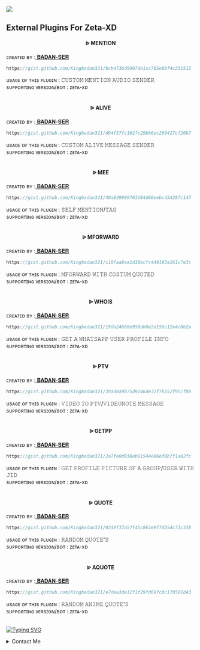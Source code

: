 <a><img src='https://i.imgur.com/tWQ3jdI.jpeg'/></a>
## External Plugins For Zeta-XD


<h4 align="center">  ᐉ MENTION</h1>

   ᴄʀᴇᴀᴛᴇᴅ ʙʏ :<a href="http://www.github.com/Kingbadan321">  𝐁𝐀𝐃𝐀𝐍-𝐒𝐄𝐑</a>

```js
https://gist.github.com/Kingbadan321/bcb4736d9907de1cc765e8bf4c231512
```
ᴜsᴀɢᴇ ᴏғ ᴛʜɪs ᴘʟᴜɢɪɴ :
𝙲𝚄𝚂𝚃𝙾𝙼 𝙼𝙴𝙽𝚃𝙸𝙾𝙽 𝙰𝚄𝙳𝙸𝙾 𝚂𝙴𝙽𝙳𝙴𝚁<br /> 
sᴜᴘᴘᴏʀᴛɪɴɢ ᴠᴇʀsɪᴏɴ/ʙᴏᴛ : ᴢᴇᴛᴀ-xᴅ
<br />
<br />

<h4 align="center">  ᐉ ALIVE</h1>

   ᴄʀᴇᴀᴛᴇᴅ ʙʏ :<a href="http://www.github.com/Kingbadan321">  𝐁𝐀𝐃𝐀𝐍-𝐒𝐄𝐑</a>

```js
https://gist.github.com/Kingbadan321/d94f57fc162fc29bb6ec266427cf20b7
```
ᴜsᴀɢᴇ ᴏғ ᴛʜɪs ᴘʟᴜɢɪɴ :
𝙲𝚄𝚂𝚃𝙾𝙼 𝙰𝙻𝙸𝚅𝙴 𝙼𝙴𝚂𝚂𝙰𝙶𝙴 𝚂𝙴𝙽𝙳𝙴𝚁<br /> 
sᴜᴘᴘᴏʀᴛɪɴɢ ᴠᴇʀsɪᴏɴ/ʙᴏᴛ : ᴢᴇᴛᴀ-xᴅ
<br />
<br />

<h4 align="center">  ᐉ MEE</h1>

   ᴄʀᴇᴀᴛᴇᴅ ʙʏ :<a href="http://www.github.com/Kingbadan321">  𝐁𝐀𝐃𝐀𝐍-𝐒𝐄𝐑</a>

```js
https://gist.github.com/Kingbadan321/40a839889703d84d60eebcd3428fc147
```
ᴜsᴀɢᴇ ᴏғ ᴛʜɪs ᴘʟᴜɢɪɴ :
𝚂𝙴𝙻𝙵 𝙼𝙴𝙽𝚃𝙸𝙾𝙽/𝚃𝙰𝙶<br /> 
sᴜᴘᴘᴏʀᴛɪɴɢ ᴠᴇʀsɪᴏɴ/ʙᴏᴛ : ᴢᴇᴛᴀ-xᴅ
<br />
<br />

<h4 align="center">  ᐉ MFORWARD</h1>

   ᴄʀᴇᴀᴛᴇᴅ ʙʏ :<a href="http://www.github.com/Kingbadan321">  𝐁𝐀𝐃𝐀𝐍-𝐒𝐄𝐑</a>

```js
https://gist.github.com/Kingbadan321/c10faa8aa1d18bcfc449193a161c7e3c
```
ᴜsᴀɢᴇ ᴏғ ᴛʜɪs ᴘʟᴜɢɪɴ :
𝙼𝙵𝙾𝚁𝚆𝙰𝚁𝙳 𝚆𝙸𝚃𝙷 𝙲𝙾𝚂𝚃𝚄𝙼 𝚀𝚄𝙾𝚃𝙴𝙳<br /> 
sᴜᴘᴘᴏʀᴛɪɴɢ ᴠᴇʀsɪᴏɴ/ʙᴏᴛ : ᴢᴇᴛᴀ-xᴅ
<br />
<br />

<h4 align="center">  ᐉ WHOIS</h1>

   ᴄʀᴇᴀᴛᴇᴅ ʙʏ :<a href="http://www.github.com/Kingbadan321">  𝐁𝐀𝐃𝐀𝐍-𝐒𝐄𝐑</a>

```js
https://gist.github.com/Kingbadan321/19da24668e958db0e2d156c12e4c0b2a
```
ᴜsᴀɢᴇ ᴏғ ᴛʜɪs ᴘʟᴜɢɪɴ :
𝙶𝙴𝚃 𝙰 𝚆𝙷𝙰𝚃𝚂𝙰𝙿𝙿 𝚄𝚂𝙴𝚁 𝙿𝚁𝙾𝙵𝙸𝙻𝙴 𝙸𝙽𝙵𝙾<br /> 
sᴜᴘᴘᴏʀᴛɪɴɢ ᴠᴇʀsɪᴏɴ/ʙᴏᴛ : ᴢᴇᴛᴀ-xᴅ
<br />
<br />

<h4 align="center">  ᐉ PTV</h1>

   ᴄʀᴇᴀᴛᴇᴅ ʙʏ :<a href="http://www.github.com/Kingbadan321">  𝐁𝐀𝐃𝐀𝐍-𝐒𝐄𝐑</a>

```js
https://gist.github.com/Kingbadan321/28ad9a9b75d9246de31f76152f95cf86
```
ᴜsᴀɢᴇ ᴏғ ᴛʜɪs ᴘʟᴜɢɪɴ :
𝚅𝙸𝙳𝙴𝙾 𝚃𝙾 𝙿𝚃𝚅/𝚅𝙸𝙳𝙴𝙾𝙽𝙾𝚃𝙴 𝙼𝙴𝚂𝚂𝙰𝙶𝙴<br /> 
sᴜᴘᴘᴏʀᴛɪɴɢ ᴠᴇʀsɪᴏɴ/ʙᴏᴛ : ᴢᴇᴛᴀ-xᴅ
<br />
<br />

<h4 align="center">  ᐉ GETPP</h1>

   ᴄʀᴇᴀᴛᴇᴅ ʙʏ :<a href="http://www.github.com/Kingbadan321">  𝐁𝐀𝐃𝐀𝐍-𝐒𝐄𝐑</a>

```js
https://gist.github.com/Kingbadan321/2a7fe0d938ab91544e06ef8b7f1a62fc
```
ᴜsᴀɢᴇ ᴏғ ᴛʜɪs ᴘʟᴜɢɪɴ :
𝙶𝙴𝚃 𝙿𝚁𝙾𝙵𝙸𝙻𝙴 𝙿𝙸𝙲𝚃𝚄𝚁𝙴 𝙾𝙵 𝙰 𝙶𝚁𝙾𝚄𝙿/𝚄𝚂𝙴𝚁 𝚆𝙸𝚃𝙷 𝙹𝙸𝙳<br /> 
sᴜᴘᴘᴏʀᴛɪɴɢ ᴠᴇʀsɪᴏɴ/ʙᴏᴛ : ᴢᴇᴛᴀ-xᴅ
<br />
<br />

<h4 align="center">  ᐉ QUOTE</h1>

   ᴄʀᴇᴀᴛᴇᴅ ʙʏ :<a href="http://www.github.com/Kingbadan321">  𝐁𝐀𝐃𝐀𝐍-𝐒𝐄𝐑</a>

```js
https://gist.github.com/Kingbadan321/0249f37a57f45c861e9f7d254c71c338
```
ᴜsᴀɢᴇ ᴏғ ᴛʜɪs ᴘʟᴜɢɪɴ :
𝚁𝙰𝙽𝙳𝙾𝙼 𝚀𝚄𝙾𝚃𝙴'𝚂<br /> 
sᴜᴘᴘᴏʀᴛɪɴɢ ᴠᴇʀsɪᴏɴ/ʙᴏᴛ : ᴢᴇᴛᴀ-xᴅ
<br />
<br />

<h4 align="center">  ᐉ AQUOTE</h1>

   ᴄʀᴇᴀᴛᴇᴅ ʙʏ :<a href="http://www.github.com/Kingbadan321">  𝐁𝐀𝐃𝐀𝐍-𝐒𝐄𝐑</a>

```js
https://gist.github.com/Kingbadan321/e7dea3de12f1f29fd69fc8c170501d43
```
ᴜsᴀɢᴇ ᴏғ ᴛʜɪs ᴘʟᴜɢɪɴ :
𝚁𝙰𝙽𝙳𝙾𝙼 𝙰𝙽𝙸𝙼𝙴 𝚀𝚄𝙾𝚃𝙴'𝚂<br /> 
sᴜᴘᴘᴏʀᴛɪɴɢ ᴠᴇʀsɪᴏɴ/ʙᴏᴛ : ᴢᴇᴛᴀ-xᴅ
<br />
<br />


[![Typing SVG](https://readme-typing-svg.demolab.com?font=Fira+Code&pause=1000&random=false&width=435&lines=If+you+want+to+add+your+plugin+here)](https://git.io/typing-svg)

<details close align="left">
<summary>Contact Me</summary>
<br>
➣<a align="left" href="https://wa.me/919747257996?text=add+my+plugin">Badan Ser</a> </br>
</details>
